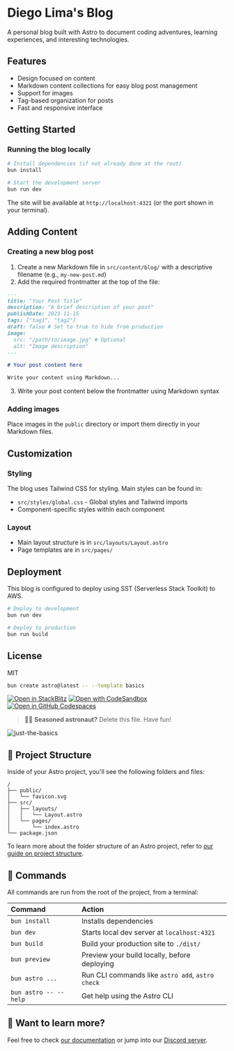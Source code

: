 # Diego Lima's Blog

A personal blog built with Astro to document coding adventures, learning experiences, and interesting technologies.

## Features

- Design focused on content
- Markdown content collections for easy blog post management
- Support for images
- Tag-based organization for posts
- Fast and responsive interface

## Getting Started

### Running the blog locally

```bash
# Install dependencies (if not already done at the root)
bun install

# Start the development server
bun run dev
```

The site will be available at `http://localhost:4321` (or the port shown in your terminal).

## Adding Content

### Creating a new blog post

1. Create a new Markdown file in `src/content/blog/` with a descriptive filename (e.g., `my-new-post.md`)
2. Add the required frontmatter at the top of the file:

```md
---
title: "Your Post Title"
description: "A brief description of your post"
publishDate: 2023-11-15
tags: ["tag1", "tag2"]
draft: false # Set to true to hide from production
image:
  src: "/path/to/image.jpg" # Optional
  alt: "Image description"
---

# Your post content here

Write your content using Markdown...
```

3. Write your post content below the frontmatter using Markdown syntax

### Adding images

Place images in the `public` directory or import them directly in your Markdown files.

## Customization

### Styling

The blog uses Tailwind CSS for styling. Main styles can be found in:

- `src/styles/global.css` - Global styles and Tailwind imports
- Component-specific styles within each component

### Layout

- Main layout structure is in `src/layouts/Layout.astro`
- Page templates are in `src/pages/`

## Deployment

This blog is configured to deploy using SST (Serverless Stack Toolkit) to AWS.

```bash
# Deploy to development
bun run dev

# Deploy to production
bun run build
```

## License

MIT

```sh
bun create astro@latest -- --template basics
```

[![Open in StackBlitz](https://developer.stackblitz.com/img/open_in_stackblitz.svg)](https://stackblitz.com/github/withastro/astro/tree/latest/examples/basics)
[![Open with CodeSandbox](https://assets.codesandbox.io/github/button-edit-lime.svg)](https://codesandbox.io/p/sandbox/github/withastro/astro/tree/latest/examples/basics)
[![Open in GitHub Codespaces](https://github.com/codespaces/badge.svg)](https://codespaces.new/withastro/astro?devcontainer_path=.devcontainer/basics/devcontainer.json)

> 🧑‍🚀 **Seasoned astronaut?** Delete this file. Have fun!

![just-the-basics](https://github.com/withastro/astro/assets/2244813/a0a5533c-a856-4198-8470-2d67b1d7c554)

## 🚀 Project Structure

Inside of your Astro project, you'll see the following folders and files:

```text
/
├── public/
│   └── favicon.svg
├── src/
│   ├── layouts/
│   │   └── Layout.astro
│   └── pages/
│       └── index.astro
└── package.json
```

To learn more about the folder structure of an Astro project, refer to [our guide on project structure](https://docs.astro.build/en/basics/project-structure/).

## 🧞 Commands

All commands are run from the root of the project, from a terminal:

| Command               | Action                                           |
| :-------------------- | :----------------------------------------------- |
| `bun install`         | Installs dependencies                            |
| `bun dev`             | Starts local dev server at `localhost:4321`      |
| `bun build`           | Build your production site to `./dist/`          |
| `bun preview`         | Preview your build locally, before deploying     |
| `bun astro ...`       | Run CLI commands like `astro add`, `astro check` |
| `bun astro -- --help` | Get help using the Astro CLI                     |

## 👀 Want to learn more?

Feel free to check [our documentation](https://docs.astro.build) or jump into our [Discord server](https://astro.build/chat).
